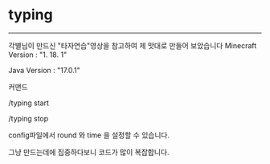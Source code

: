 # typing
---
각별님이 만드신 "타자연습"영상을 참고하여 제 맛대로 만들어 보았습니다
Minecraft Version : "1. 18. 1"

Java Version : "17.0.1"

커맨드 

/typing start

/typing stop 

config파일에서 round 와 time 을 설정할 수 있습니다.



그냥 만드는데에 집중하다보니 코드가 많이 복잡합니다.

